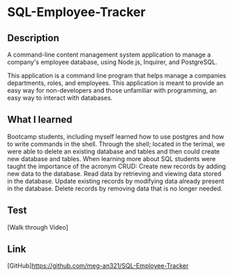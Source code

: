 # SQL-Employee-Tracker

## Description
A command-line content management system application to manage a company's employee database, using Node.js, Inquirer, and PostgreSQL.

This application is a command line program that helps manage a companies departments, roles, and employees. 
This application is meant to provide an easy way for non-developers and those unfamiliar with programming, 
an easy way to interact with databases.

## What I learned
Bootcamp students, including myself learned how to use postgres and how to write commands in the shell. Through the shell; located in the terimal, we were
able to delete an existing database and tables and then could create new database and tables. When learning more 
about SQL students were taught the importance of the acronym CRUD:
Create new records by adding new data to the database.
Read data by retrieving and viewing data stored in the database.
Update existing records by modifying data already present in the database.
Delete records by removing data that is no longer needed.


## Test
[Walk through Video]

## Link
[GitHub]https://github.com/meg-an321/SQL-Employee-Tracker